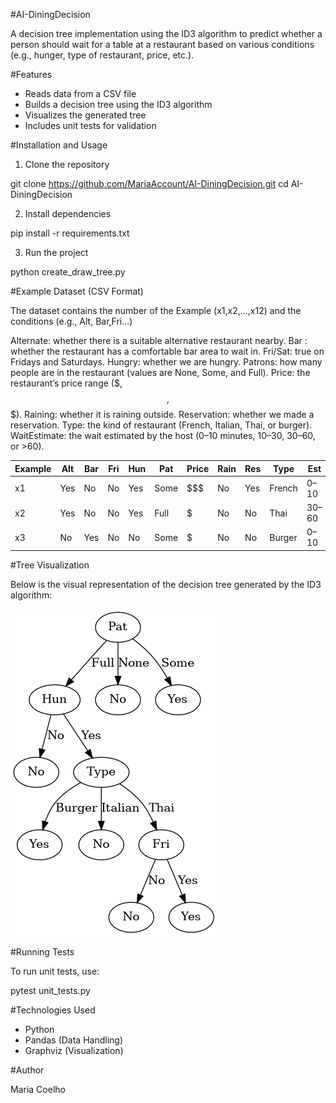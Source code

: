 #AI-DiningDecision

A decision tree implementation using the ID3 algorithm to predict whether a person should wait for a table at a restaurant based on various conditions (e.g., hunger, type of restaurant, price, etc.).

#Features

- Reads data from a CSV file  
- Builds a decision tree using the ID3 algorithm  
- Visualizes the generated tree  
- Includes unit tests for validation

#Installation and Usage

1. Clone the repository

git clone https://github.com/MariaAccount/AI-DiningDecision.git
cd AI-DiningDecision

2. Install dependencies

pip install -r requirements.txt

3. Run the project

python create_draw_tree.py

#Example Dataset (CSV Format)

The dataset contains the number of the Example (x1,x2,...,x12) and the conditions (e.g., Alt, Bar,Fri...)

Alternate: whether there is a suitable alternative restaurant nearby.
Bar : whether the restaurant has a comfortable bar area to wait in.
Fri/Sat: true on Fridays and Saturdays.
Hungry: whether we are hungry.
Patrons: how many people are in the restaurant (values are None, Some, and Full).
Price: the restaurant’s price range ($, $$, $$$).
Raining: whether it is raining outside.
Reservation: whether we made a reservation.
Type: the kind of restaurant (French, Italian, Thai, or burger).
WaitEstimate: the wait estimated by the host (0–10 minutes, 10–30, 30–60, or >60).

| Example | Alt | Bar | Fri | Hun | Pat | Price | Rain | Res | Type  | Est   | WillWait |
|---------|-----|-----|-----|-----|-----|-------|------|-----|-------|-------|----------|
| x1      | Yes | No  | No  | Yes | Some| $$$   | No   | Yes | French| 0–10  | Yes      |
| x2      | Yes | No  | No  | Yes | Full| $     | No   | No  | Thai  | 30–60 | No       |
| x3      | No  | Yes | No  | No  | Some| $     | No   | No  | Burger| 0–10  | Yes      |

#Tree Visualization

Below is the visual representation of the decision tree generated by the ID3 algorithm:

![Decision Tree](graph.png)

#Running Tests

To run unit tests, use:

pytest unit_tests.py

#Technologies Used
 - Python
 - Pandas (Data Handling)
 - Graphviz (Visualization)

#Author

Maria Coelho


